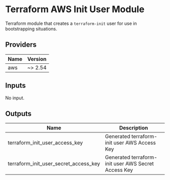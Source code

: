 # Terraform AWS Init User Module
Terraform module that creates a `terraform-init` user for use in bootstrapping
situations.

## Providers

| Name | Version |
|------|---------|
| aws | ~> 2.54 |

## Inputs

No input.

## Outputs

| Name | Description |
|------|-------------|
| terraform\_init\_user\_access\_key | Generated terraform-init user AWS Access Key |
| terraform\_init\_user\_secret\_access\_key | Generated terraform-init user AWS Secret Access Key |

